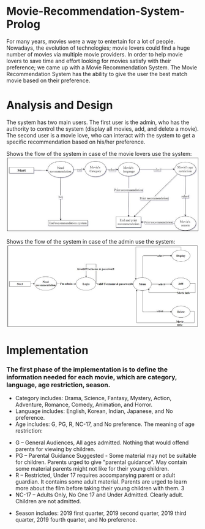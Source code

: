 # Movie-Recommendation-System-Prolog
For many years, movies were a way to entertain for a lot of people. Nowadays, the evolution of technologies; movie lovers could find a huge number of movies via multiple movie providers. In order to help movie lovers to save time and effort looking for movies satisfy with their preference; we came up with a Movie Recommendation System. The Movie Recommendation System has the ability to give the user the best match movie based on their preference.


# Analysis and Design
The system has two main users. The first user is the admin, who has the authority to control the
system (display all movies, add, and delete a movie). The second user is a movie love, who can interact
with the system to get a specific recommendation based on his/her preference.

Shows the flow of the system in case of the movie lovers use the system:
![](https://github.com/Ranim1997/Movie-Recommendation-System-Prolog/blob/master/img/movielover.JPG)

Shows the flow of the system in case of the admin use the system:
![](https://github.com/Ranim1997/Movie-Recommendation-System-Prolog/blob/master/img/admin.JPG)


# Implementation
### The first phase of the implementation is to define the information needed for each movie, which are category, language, age restriction, season.

- Category includes: Drama, Science, Fantasy, Mystery, Action, Adventure, Romance, Comedy, Animation, and Horror.
- Language includes: English, Korean, Indian, Japanese, and No preference.
- Age includes: G, PG, R, NC-17, and No preference. The meaning of age restriction:
* G – General Audiences, All ages admitted. Nothing that would offend parents for viewing by children.
* PG – Parental Guidance Suggested - Some material may not be suitable for children. Parents urged to give "parental guidance". May contain some material parents might not like for their young children.
* R – Restricted, Under 17 requires accompanying parent or adult guardian. It contains some adult material. Parents are urged to learn more about the film before taking their young children with them.
3
* NC-17 – Adults Only, No One 17 and Under Admitted. Clearly adult. Children are not admitted.
- Season includes: 2019 first quarter, 2019 second quarter, 2019 third quarter, 2019 fourth quarter, and No preference.
